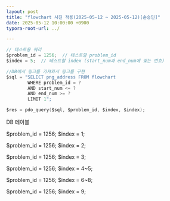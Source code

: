 ```yaml
---
layout: post
title: "flowchart 사진 적용(2025-05-12 ~ 2025-05-12)[손승민]"
date: 2025-05-12 10:00:00 +0900
typora-root-url: ../

---
```


```c
// 테스트용 쿼리
$problem_id = 1256;  // 테스트할 problem_id
$index = 5;  // 테스트할 index (start_num과 end_num에 맞는 번호)

//DB에서 링크를 가져와서 링크를 구현
$sql = "SELECT png_address FROM flowchart 
        WHERE problem_id = ? 
        AND start_num <= ? 
        AND end_num >= ? 
        LIMIT 1";

$res = pdo_query($sql, $problem_id, $index, $index);
```

DB 테이블



$problem_id = 1256; $index = 1;



$problem_id = 1256; $index = 2;



$problem_id = 1256; $index = 3;



$problem_id = 1256; $index = 4~5;



$problem_id = 1256; $index = 6~8;



$problem_id = 1256; $index = 9;